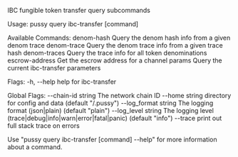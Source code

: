 IBC fungible token transfer query subcommands

Usage:
  pussy query ibc-transfer [command]

Available Commands:
  denom-hash     Query the denom hash info from a given denom trace
  denom-trace    Query the denom trace info from a given trace hash
  denom-traces   Query the trace info for all token denominations
  escrow-address Get the escrow address for a channel
  params         Query the current ibc-transfer parameters

Flags:
  -h, --help   help for ibc-transfer

Global Flags:
      --chain-id string     The network chain ID
      --home string         directory for config and data (default "/.pussy")
      --log_format string   The logging format (json|plain) (default "plain")
      --log_level string    The logging level (trace|debug|info|warn|error|fatal|panic) (default "info")
      --trace               print out full stack trace on errors

Use "pussy query ibc-transfer [command] --help" for more information about a command.
